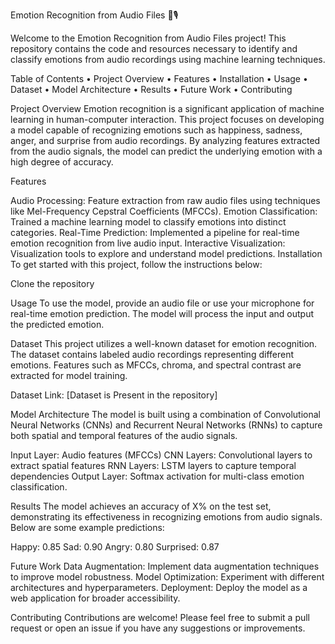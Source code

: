 Emotion Recognition from Audio Files 🎵🎙️


Welcome to the Emotion Recognition from Audio Files project! This repository contains the code and resources necessary to identify and classify emotions from audio recordings using machine learning techniques.

Table of Contents
•	Project Overview
•	Features
•	Installation
•	Usage
•	Dataset
•	Model Architecture
•	Results
•	Future Work
•	Contributing


Project Overview
Emotion recognition is a significant application of machine learning in human-computer interaction. This project focuses on developing a model capable of recognizing emotions such as happiness, sadness, anger, and surprise from audio recordings. By analyzing features extracted from the audio signals, the model can predict the underlying emotion with a high degree of accuracy.

Features

Audio Processing: Feature extraction from raw audio files using techniques like Mel-Frequency Cepstral Coefficients (MFCCs).
Emotion Classification: Trained a machine learning model to classify emotions into distinct categories.
Real-Time Prediction: Implemented a pipeline for real-time emotion recognition from live audio input.
Interactive Visualization: Visualization tools to explore and understand model predictions.
Installation
To get started with this project, follow the instructions below:

Clone the repository 

Usage
To use the model, provide an audio file or use your microphone for real-time emotion prediction. The model will process the input and output the predicted emotion.

Dataset
This project utilizes a well-known dataset for emotion recognition. The dataset contains labeled audio recordings representing different emotions. Features such as MFCCs, chroma, and spectral contrast are extracted for model training.

Dataset Link: [Dataset is Present in the repository]

Model Architecture
The model is built using a combination of Convolutional Neural Networks (CNNs) and Recurrent Neural Networks (RNNs) to capture both spatial and temporal features of the audio signals.

Input Layer: Audio features (MFCCs)
CNN Layers: Convolutional layers to extract spatial features
RNN Layers: LSTM layers to capture temporal dependencies
Output Layer: Softmax activation for multi-class emotion classification.

Results
The model achieves an accuracy of X% on the test set, demonstrating its effectiveness in recognizing emotions from audio signals. Below are some example predictions:

Happy: 0.85
Sad: 0.90
Angry: 0.80
Surprised: 0.87

Future Work
Data Augmentation: Implement data augmentation techniques to improve model robustness.
Model Optimization: Experiment with different architectures and hyperparameters.
Deployment: Deploy the model as a web application for broader accessibility.

Contributing
Contributions are welcome! Please feel free to submit a pull request or open an issue if you have any suggestions or improvements.
